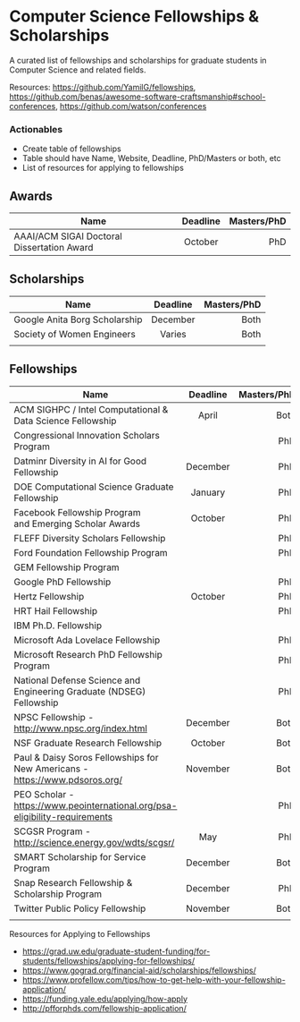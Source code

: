 # Computer Science Fellowships & Scholarships
A curated list of fellowships and scholarships for graduate students in Computer Science and related fields.

Resources: https://github.com/YamilG/fellowships, https://github.com/benas/awesome-software-craftsmanship#school-conferences, https://github.com/watson/conferences

### Actionables
* Create table of fellowships
* Table should have Name, Website, Deadline, PhD/Masters or both, etc
* List of resources for applying to fellowships


## Awards
| Name          | Deadline      | Masters/PhD  |
| ------------- |:-------------:| ------------:|
| AAAI/ACM SIGAI Doctoral Dissertation Award  | October | PhD |


## Scholarships
| Name          | Deadline      | Masters/PhD  |
| ------------- |:-------------:| ------------:|
| Google Anita Borg Scholarship | December | Both |
|  Society of Women Engineers | Varies | Both|
|               |               |              |


## Fellowships 
| Name          | Deadline      | Masters/PhD  |
| ------------- |:-------------:| ------------:|
| ACM SIGHPC / Intel Computational & Data Science Fellowship | April | Both|
| Congressional Innovation Scholars Program |               | PhD |
| Datminr Diversity in AI for Good Fellowship | December | PhD |
| DOE Computational Science Graduate Fellowship | January | PhD |
| Facebook Fellowship Program and Emerging Scholar Awards | October | PhD |
| FLEFF Diversity Scholars Fellowship     |               | PhD |
| Ford Foundation Fellowship Program |               | PhD |
| GEM Fellowship Program |               |              |
| Google PhD Fellowship |               | PhD |
| Hertz Fellowship | October | PhD |
| HRT Hail Fellowship |               | PhD |
| IBM Ph.D. Fellowship |               |              |
| Microsoft Ada Lovelace Fellowship |               | PhD |
| Microsoft Research PhD Fellowship Program |              | PhD |
| National Defense Science and Engineering Graduate (NDSEG) Fellowship |               | PhD |
| NPSC Fellowship - http://www.npsc.org/index.html| December | Both |
| NSF Graduate Research Fellowship | October | Both |
| Paul & Daisy Soros Fellowships for New Americans - https://www.pdsoros.org/| November | Both |
| PEO Scholar -  https://www.peointernational.org/psa-eligibility-requirements |               | PhD |
| SCGSR Program - http://science.energy.gov/wdts/scgsr/ | May | PhD |
| SMART Scholarship for Service Program | December | Both |
| Snap Research Fellowship & Scholarship Program | December | PhD |
| Twitter Public Policy Fellowship | November | Both |
|               |               |              |

Resources for Applying to Fellowships
* https://grad.uw.edu/graduate-student-funding/for-students/fellowships/applying-for-fellowships/
* https://www.gograd.org/financial-aid/scholarships/fellowships/
* https://www.profellow.com/tips/how-to-get-help-with-your-fellowship-application/
* https://funding.yale.edu/applying/how-apply
* http://pfforphds.com/fellowship-application/
